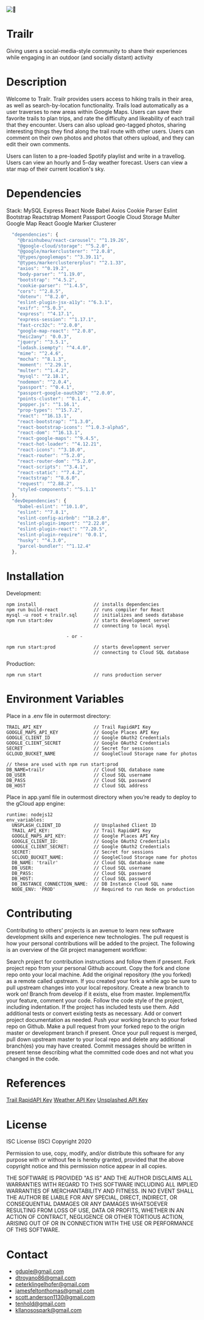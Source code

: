 ![🥾](https://github.com/SeniorTrails/trailr/blob/master/client/assets/imgs/mountainHeader.png)

# Trailr
Giving users a social-media-style community to share their experiences while engaging in an outdoor (and socially distant) activity

# Description
Welcome to Trailr. Trailr provides users access to hiking trails in their area, as well as search-by-location functionality. Trails load automatically as a user traverses to new areas within Google Maps. Users can save their favorite trails to plan trips, and rate the difficulty and likeability of each trail that they encounter. Users can also upload geo-tagged photos, sharing interesting things they find along the trail route with other users. Users can comment on their own photos and photos that others upload, and they can edit their own comments. 

Users can listen to a pre-loaded Spotify playlist and write in a travellog. Users can view an hourly and 5-day weather forecast. Users can view a star map of their current location's sky.


# Dependencies
Stack:
MySQL
Express
React
Node
Babel
Axios
Cookie Parser
Eslint
Bootstrap
Reactstrap
Moment
Passport
Google Cloud Storage
Multer
Google Map React
Google Marker Clusterer
```javascript
  "dependencies": {
    "@brainhubeu/react-carousel": "^1.19.26",
    "@google-cloud/storage": "^5.2.0",
    "@google/markerclusterer": "^2.0.8",
    "@types/googlemaps": "^3.39.11",
    "@types/markerclustererplus": "^2.1.33",
    "axios": "^0.19.2",
    "body-parser": "^1.19.0",
    "bootstrap": "^4.5.2",
    "cookie-parser": "^1.4.5",
    "cors": "^2.8.5",
    "dotenv": "^8.2.0",
    "eslint-plugin-jsx-a11y": "^6.3.1",
    "exifr": "^5.0.3",
    "express": "^4.17.1",
    "express-session": "^1.17.1",
    "fast-crc32c": "^2.0.0",
    "google-map-react": "^2.0.8",
    "heic2any": "0.0.3",
    "jquery": "^3.5.1",
    "lodash.isempty": "^4.4.0",
    "mime": "^2.4.6",
    "mocha": "^8.1.3",
    "moment": "^2.29.1",
    "multer": "^1.4.2",
    "mysql": "^2.18.1",
    "nodemon": "^2.0.4",
    "passport": "^0.4.1",
    "passport-google-oauth20": "^2.0.0",
    "points-cluster": "^0.1.4",
    "popper.js": "^1.16.1",
    "prop-types": "^15.7.2",
    "react": "^16.13.1",
    "react-bootstrap": "^1.3.0",
    "react-bootstrap-icons": "^1.0.3-alpha5",
    "react-dom": "^16.13.1",
    "react-google-maps": "^9.4.5",
    "react-hot-loader": "^4.12.21",
    "react-icons": "^3.10.0",
    "react-router": "^5.2.0",
    "react-router-dom": "^5.2.0",
    "react-scripts": "^3.4.1",
    "react-static": "^7.4.2",
    "reactstrap": "^8.6.0",
    "request": "^2.88.2",
    "styled-components": "^5.1.1"
  },
  "devDependencies": {
    "babel-eslint": "^10.1.0",
    "eslint": "^7.8.1",
    "eslint-config-airbnb": "^18.2.0",
    "eslint-plugin-import": "^2.22.0",
    "eslint-plugin-react": "^7.20.5",
    "eslint-plugin-require": "0.0.1",
    "husky": "^4.3.0",
    "parcel-bundler": "^1.12.4"
  },
```

# Installation

Development:
```
npm install                     // installs dependencies
npm run build-react             // runs compiler for React
mysql -u root < trailr.sql      // initializes and seeds database
npm run start:dev               // starts development server
                                // connecting to local mysql

                      - or -

npm run start:prod              // starts development server
                                // connecting to Cloud SQL database
```
Production:
```
npm run start                   // runs production server
```




# Environment Variables
Place in a .env file in outermost directory:
```
TRAIL_API_KEY                   // Trail RapidAPI Key
GOOGLE_MAPS_API_KEY             // Google Places API Key
GOOGLE_CLIENT_ID                // Google OAuth2 Credentials
GOOGLE_CLIENT_SECRET            // Google OAuth2 Credentials
SECRET                          // Secret for sessions
GCLOUD_BUCKET_NAME              // GoogleCloud Storage name for photos

// these are used with npm run start:prod
DB_NAME=trailr                  // Cloud SQL database name
DB_USER                         // Cloud SQL username
DB_PASS                         // Cloud SQL password
DB_HOST                         // Cloud SQL address
```
Place in app.yaml file in outermost directory when you’re ready to deploy to the gCloud app engine:
```
runtime: nodejs12
env_variables:
  UNSPLASH_CLIENT_ID            // Unsplashed Client ID
  TRAIL_API_KEY:                // Trail RapidAPI Key
  GOOGLE_MAPS_API_KEY:          // Google Places API Key
  GOOGLE_CLIENT_ID:             // Google OAuth2 Credentials
  GOOGLE_CLIENT_SECRET:         // Google OAuth2 Credentials
  SECRET:                       // Secret for sessions
  GCLOUD_BUCKET_NAME:           // GoogleCloud Storage name for photos
  DB_NAME: 'trailr'             // Cloud SQL database name
  DB_USER:                      // Cloud SQL username
  DB_PASS:                      // Cloud SQL password
  DB_HOST:                      // Cloud SQL password
  DB_INSTANCE_CONNECTION_NAME:  // DB Instance Cloud SQL name
  NODE_ENV: 'PROD'              // Required to run Node on production
```

# Contributing

Contributing to others’ projects is an avenue to learn new software development skills and experience new technologies. The pull request is how your personal contributions will be added to the project. The following is an overview of the Git project management workflow:

Search project for contribution instructions and follow them if present.
Fork project repo from your personal Github account.
Copy the fork and clone repo onto your local machine.
Add the original repository (the you forked) as a remote called upstream.
If you created your fork a while ago be sure to pull upstream changes into your local repository.
Create a new branch to work on! Branch from develop if it exists, else from master.
Implement/fix your feature, comment your code.
Follow the code style of the project, including indentation.
If the project has included tests use them.
Add additional tests or convert existing tests as necessary.
Add or convert project documentation as needed.
Push your working branch to your forked repo on Github.
Make a pull request from your forked repo to the origin master or development branch if present.
Once your pull request is merged, pull down upstream master to your local repo and delete any additional branch(es) you may have created.
Commit messages should be written in present tense describing what the committed code does and not what you changed in the code.

# References
[Trail RapidAPI Key](https://rapidapi.com/trailapi/api/trailapi)
[Weather API Key](https://openweathermap.org/api)
[Unsplashed API Key](https://unsplash.com/developers)

# License
ISC License (ISC)
Copyright 2020

Permission to use, copy, modify, and/or distribute this software for any purpose with or without fee is hereby granted, provided that the above copyright notice and this permission notice appear in all copies.

THE SOFTWARE IS PROVIDED "AS IS" AND THE AUTHOR DISCLAIMS ALL WARRANTIES WITH REGARD TO THIS SOFTWARE INCLUDING ALL IMPLIED WARRANTIES OF MERCHANTABILITY AND FITNESS. IN NO EVENT SHALL THE AUTHOR BE LIABLE FOR ANY SPECIAL, DIRECT, INDIRECT, OR CONSEQUENTIAL DAMAGES OR ANY DAMAGES WHATSOEVER RESULTING FROM LOSS OF USE, DATA OR PROFITS, WHETHER IN AN ACTION OF CONTRACT, NEGLIGENCE OR OTHER TORTIOUS ACTION, ARISING OUT OF OR IN CONNECTION WITH THE USE OR PERFORMANCE OF THIS SOFTWARE.


# Contact
* gduple@gmail.com
* dtroyano86@gmail.com
* peterklingelhofer@gmail.com
* jamesfeltonthomas@gmail.com
* scott.anderson1130@gmail.com
* tenhold@gmail.com
* kllanosospark@gmail.com
